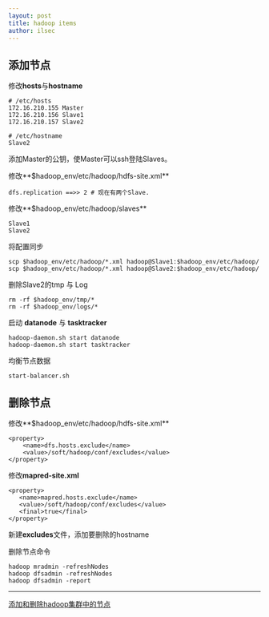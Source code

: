 ```yaml
---
layout: post
title: hadoop items
author: ilsec
---
```


## 添加节点

修改**hosts**与**hostname**

```
# /etc/hosts
172.16.210.155 Master
172.16.210.156 Slave1
172.16.210.157 Slave2

# /etc/hostname
Slave2
```
添加Master的公钥，使Master可以ssh登陆Slaves。

修改**$hadoop_env/etc/hadoop/hdfs-site.xml**

```
dfs.replication ==>> 2 # 现在有两个Slave.
```

修改**$hadoop_env/etc/hadoop/slaves**

```
Slave1
Slave2
```

将配置同步

```
scp $hadoop_env/etc/hadoop/*.xml hadoop@Slave1:$hadoop_env/etc/hadoop/
scp $hadoop_env/etc/hadoop/*.xml hadoop@Slave2:$hadoop_env/etc/hadoop/
```

删除Slave2的tmp 与 Log

```
rm -rf $hadoop_env/tmp/*
rm -rf $hadoop_env/logs/*
```

启动 **datanode** 与 **tasktracker**

```
hadoop-daemon.sh start datanode
hadoop-daemon.sh start tasktracker
```

均衡节点数据

```
start-balancer.sh
```

## 删除节点

修改**$hadoop_env/etc/hadoop/hdfs-site.xml**
```
<property>
    <name>dfs.hosts.exclude</name>
    <value>/soft/hadoop/conf/excludes</value>
</property>
```

修改**mapred-site.xml**

```
<property>
   <name>mapred.hosts.exclude</name>
   <value>/soft/hadoop/conf/excludes</value>
   <final>true</final>
</property>
```

新建**excludes**文件，添加要删除的hostname

删除节点命令
```
hadoop mradmin -refreshNodes
hadoop dfsadmin -refreshNodes
hadoop dfsadmin -report
```

----

[添加和删除hadoop集群中的节点](http://www.cnblogs.com/tommyli/p/3418273.html)
